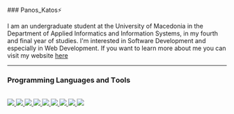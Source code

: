 <link rel="style" href="style.css"/>
### Panos_Katos⚡

I am an undergraduate student at the University of Macedonia in the Department of Applied Informatics and Information Systems, in my fourth and final year of studies. I'm interested in Software Development and especially in Web Development. If you want to learn more about me you can visit my website <a href="https://panagiotis-stergioulas-bolis.netlify.app/" targe="_blank">here</a>

<hr/>

### Programming Languages and Τools
<br/>

  <a href="https://skillicons.dev" class="lang">
    <img src="https://skillicons.dev/icons?i=html" />
    <img src="https://skillicons.dev/icons?i=css" />
    <img src="https://skillicons.dev/icons?i=js" />
    <img src="https://skillicons.dev/icons?i=react" />
    <img src="https://skillicons.dev/icons?i=tailwind" />
    <img src="https://skillicons.dev/icons?i=java" />
    <img src="https://skillicons.dev/icons?i=python" />
    <img src="https://skillicons.dev/icons?i=c" />
    <img src="https://skillicons.dev/icons?i=androidstudio" />
  </a>
  

<!--

